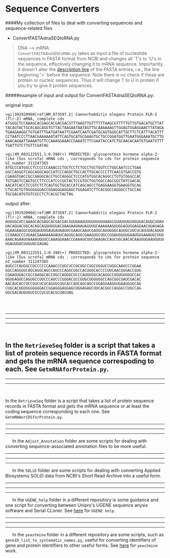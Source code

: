 Sequence Converters
===================
####My collection of files to deal with converting sequences and sequence-related files

- ConvertFASTAdnaSEQtoRNA.py     

> DNA --> mRNA  
`ConvertFASTAdnaSEQtoRNA.py` takes as input a file of nucleotide sequences in FASTA format from NCBI and changes all 'T's to 'U's in the sequence, effectively changing it to mRNA sequence. Importantly, it doesn't alter the [description line](http://blast.ncbi.nlm.nih.gov/blastcgihelp.shtml) of the FASTA entries, i.e., the line beginning '>' before the sequence. Note there is no check if these are protein or nucleic sequences. Thus it will change T to U in protein if you try to give it protein sequences.

#####example of input and output for ConvertFASTAdnaSEQtoRNA.py:

original input:
```
>gi|392920960|ref|NM_073597.2| Caenorhabditis elegans Protein FLR-2 (flr-2) mRNA, complete cds
ATGGGCTCCAAAGCACGAGCACGACGACGTTTAAGTTGTTTTTTAAGCGTTTTTGTTGTGACATGCTTAT
TACAGTACTGCACAGCAGGTGTTACTAAGAATAATAGTTGCAAAAAAGTTGGAGTGGAGGAACTTATAGA
TGAAGAAGGCTGTGATTTGATGATAATTCGAATCAATCGATGCAGTGGGCATTGCTTCTCATTTACATTT
CCTAATCCCTTAACGAAAAAATATTCAGTGCATGCGAAGTGCTGCCGGATGGTTGAATGGGAAATGCTTG
AAACAGAATTAAAATGTTCCAAAGGAAACCGAAATCTTCGAATACCATCTGCAACACAATGTGAATGTTT
TGATTGTCTTGTTCGATAG

>gi|XM_003122551.1:0-390(+) PREDICTED: glycoprotein hormone alpha-2-like [Sus scrofa] mRNA cds , corresponds to cds for protein sequence GI_number 311247365
ATGCCCATGGCCTCCCCCCAAACCCTGCTCCTCTGCCTGCTGGTCCTGGCAATCCCTGAA
GGCCAGGGTCAGCAGGCAGCCATCCCAGGCTGCCACTTGCACCCCTTCAACGTGACCGTG
CGAAGTGACCGCCAAGGCACCTGCCAGGGCTCCCATGTGGCACAGGCCTGTGTGGGCCAC
TGTGAGTCCAGTGCCTTCCCATCCCGGTACTCCGTGCTGGTGGCCAGCGGCTATCGACAC
AACATCACCTCCGTCTCTCAGTGCTGCACCATCAGCAGCCTGAGGAAGGTGAAGGTGCAG
CTGCACTGTGGGGGGGACCGGAGGGAGGAGCTGGAGATCTTCACGGCCAGGGCCTGCCAG
TGCGACATGTGTCGCCTCTCACGCTACTAG
```

output after:
```
>gi|392920960|ref|NM_073597.2| Caenorhabditis elegans Protein FLR-2 (flr-2) mRNA, complete cds
AUGGGCUCCAAAGCACGAGCACGACGACGUUUAAGUUGUUUUUUAAGCGUUUUUGUUGUGACAUGCUUAU
UACAGUACUGCACAGCAGGUGUUACUAAGAAUAAUAGUUGCAAAAAAGUUGGAGUGGAGGAACUUAUAGA
UGAAGAAGGCUGUGAUUUGAUGAUAAUUCGAAUCAAUCGAUGCAGUGGGCAUUGCUUCUCAUUUACAUUU
CCUAAUCCCUUAACGAAAAAAUAUUCAGUGCAUGCGAAGUGCUGCCGGAUGGUUGAAUGGGAAAUGCUUG
AAACAGAAUUAAAAUGUUCCAAAGGAAACCGAAAUCUUCGAAUACCAUCUGCAACACAAUGUGAAUGUUU
UGAUUGUCUUGUUCGAUAG

>gi|XM_003122551.1:0-390(+) PREDICTED: glycoprotein hormone alpha-2-like [Sus scrofa] mRNA cds , corresponds to cds for protein sequence GI_number 311247365
AUGCCCAUGGCCUCCCCCCAAACCCUGCUCCUCUGCCUGCUGGUCCUGGCAAUCCCUGAA
GGCCAGGGUCAGCAGGCAGCCAUCCCAGGCUGCCACUUGCACCCCUUCAACGUGACCGUG
CGAAGUGACCGCCAAGGCACCUGCCAGGGCUCCCAUGUGGCACAGGCCUGUGUGGGCCAC
UGUGAGUCCAGUGCCUUCCCAUCCCGGUACUCCGUGCUGGUGGCCAGCGGCUAUCGACAC
AACAUCACCUCCGUCUCUCAGUGCUGCACCAUCAGCAGCCUGAGGAAGGUGAAGGUGCAG
CUGCACUGUGGGGGGGACCGGAGGGAGGAGCUGGAGAUCUUCACGGCCAGGGCCUGCCAG
UGCGACAUGUGUCGCCUCUCACGCUACUAG


```
 
`
`
`
`

 ----------------------------------------------------------------------
 ----------------------------------------------------------------------
 ----------------------------------------------------------------------
 `
 `
 
In the `RetrieveSeq` folder is a script that takes a list of protein sequence records in FASTA format and gets the mRNA sequence correspoding to each. See `GetmRNAforProtein.py`.
 ----------------------------------------------------------------------
 ----------------------------------------------------------------------
 ----------------------------------------------------------------------
 `
 `
 `
 `

In the `RetrieveSeq` folder is a script that takes a list of protein sequence records in FASTA format and gets the mRNA sequence or at least the coding sequence corresponding to each one. See `GetmRNAorCDSforProtein.py`.


 ----------------------------------------------------------------------
 ----------------------------------------------------------------------
 ----------------------------------------------------------------------
 `
 `
 `
 `
 In the `Adjust_Annotation` folder are some scripts for dealing with converting sequence-associated annotation files to be more useful.

 ----------------------------------------------------------------------
 ----------------------------------------------------------------------
 ----------------------------------------------------------------------
 `
 `
 `
 `
 In the `SOLiD` folder are some scripts for dealing with converting Applied Biosystems SOLiD data from NCBI's Short Read Archive into a useful form.


 ----------------------------------------------------------------------
 ----------------------------------------------------------------------
 ----------------------------------------------------------------------
 `
 `
 `
 `
In the `UGENE_help` folder in a different repository is some guidance and one script for converting between Unipro's UGENE sequence anysis software and Serial CLoner. See [here](https://github.com/fomightez/UGENE_help) for `UGENE help`.



 ----------------------------------------------------------------------
 ----------------------------------------------------------------------
 ----------------------------------------------------------------------
 `
 `
 `
 `
In the `yeastmine` folder in a different repository are some scripts, such as `geneID_list_to_systematic_names.py`, useful for converting identifiers of gene and protein identifiers to other useful forms. See [here](https://github.com/fomightez/yeastmine) for `yeastmine` work.

